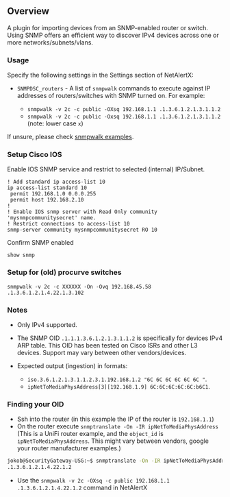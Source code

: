 ## Overview

A plugin for importing devices from an SNMP-enabled router or switch. Using SNMP offers an efficient way to discover IPv4 devices across one or more networks/subnets/vlans.

### Usage

Specify the following settings in the Settings section of NetAlertX:

- `SNMPDSC_routers` - A list of `snmpwalk` commands to execute against IP addresses of routers/switches with SNMP turned on. For example: 

  - `snmpwalk -v 2c -c public -OXsq 192.168.1.1 .1.3.6.1.2.1.3.1.1.2`
  - `snmpwalk -v 2c -c public -Oxsq 192.168.1.1 .1.3.6.1.2.1.3.1.1.2` (note: lower case `x`)


If unsure, please check [snmpwalk examples](https://www.comparitech.com/net-admin/snmpwalk-examples-windows-linux/).

### Setup Cisco IOS

Enable IOS SNMP service and restrict to selected (internal) IP/Subnet.

````
! Add standard ip access-list 10
ip access-list standard 10
 permit 192.168.1.0 0.0.0.255
 permit host 192.168.2.10
!
! Enable IOS snmp server with Read Only community 'mysnmpcommunitysecret' name.
! Restrict connections to access-list 10
snmp-server community mysnmpcommunitysecret RO 10
````

Confirm SNMP enabled
````
show snmp
````

### Setup for (old) procurve switches

```
snmpwalk -v 2c -c XXXXXX -On -Ovq 192.168.45.58 .1.3.6.1.2.1.4.22.1.3.102
```

### Notes

- Only IPv4 supported.
- The SNMP OID `.1.1.1.3.6.1.2.1.3.1.1.2` is specifically for devices IPv4 ARP table. This OID has been tested on Cisco ISRs and other L3 devices. Support may vary between other vendors/devices.
- Expected output (ingestion) in formats:

  - `iso.3.6.1.2.1.3.1.1.2.3.1.192.168.1.2 "6C 6C 6C 6C 6C 6C "`.
  - `ipNetToMediaPhysAddress[3][192.168.1.9] 6C:6C:6C:6C:6C:b6C1`.


### Finding your OID

- Ssh into the router (in this example the IP of the router is `192.168.1.1`)
- On the router execute `snmptranslate -On -IR ipNetToMediaPhysAddress` (This is a UniFi router example, and the `object_id` is `ipNetToMediaPhysAddress`. This might vary between vendors, google your router manufacturer examples.)

```bash
jokob@SecurityGateway-USG:~$ snmptranslate -On -IR ipNetToMediaPhysAddress
.1.3.6.1.2.1.4.22.1.2
```

- Use the `snmpwalk -v 2c -OXsq -c public 192.168.1.1 .1.3.6.1.2.1.4.22.1.2` command in NetAlertX



